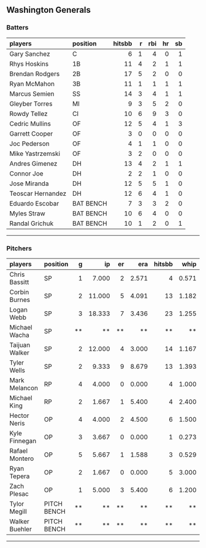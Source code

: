 ## Washington Generals

### Batters

 
|players           |position  | hitsbb|  r| rbi| hr| sb| 
|:-----------------|:---------|------:|--:|---:|--:|--:| 
|Gary Sanchez      |C         |      6|  1|   4|  0|  1| 
|Rhys Hoskins      |1B        |     11|  4|   2|  1|  1| 
|Brendan Rodgers   |2B        |     17|  5|   2|  0|  0| 
|Ryan McMahon      |3B        |     11|  1|   1|  1|  1| 
|Marcus Semien     |SS        |     14|  3|   4|  1|  1| 
|Gleyber Torres    |MI        |      9|  3|   5|  2|  0| 
|Rowdy Tellez      |CI        |     10|  6|   9|  3|  0| 
|Cedric Mullins    |OF        |     12|  5|   4|  1|  3| 
|Garrett Cooper    |OF        |      3|  0|   0|  0|  0| 
|Joc Pederson      |OF        |      4|  1|   1|  0|  0| 
|Mike Yastrzemski  |OF        |      3|  2|   0|  0|  0| 
|Andres Gimenez    |DH        |     13|  4|   2|  1|  1| 
|Connor Joe        |DH        |      2|  2|   1|  0|  0| 
|Jose Miranda      |DH        |     12|  5|   5|  1|  0| 
|Teoscar Hernandez |DH        |     12|  6|   4|  1|  0| 
|Eduardo Escobar   |BAT BENCH |      7|  3|   3|  2|  0| 
|Myles Straw       |BAT BENCH |     10|  6|   4|  0|  0| 
|Randal Grichuk    |BAT BENCH |     10|  1|   2|  0|  1| 


* * *

### Pitchers

 
|players        |position    |  g|     ip| er|   era| hitsbb|  whip| so|  w| sv| 
|:--------------|:-----------|--:|------:|--:|-----:|------:|-----:|--:|--:|--:| 
|Chris Bassitt  |SP          |  1|  7.000|  2| 2.571|      4| 0.571| 11|  0|  0| 
|Corbin Burnes  |SP          |  2| 11.000|  5| 4.091|     13| 1.182| 16|  1|  0| 
|Logan Webb     |SP          |  3| 18.333|  7| 3.436|     23| 1.255| 12|  1|  0| 
|Michael Wacha  |SP          | **|     **| **|    **|     **|    **| **| **| **| 
|Taijuan Walker |SP          |  2| 12.000|  4| 3.000|     14| 1.167|  8|  1|  0| 
|Tyler Wells    |SP          |  2|  9.333|  9| 8.679|     13| 1.393|  9|  0|  0| 
|Mark Melancon  |RP          |  4|  4.000|  0| 0.000|      4| 1.000|  5|  0|  2| 
|Michael King   |RP          |  2|  1.667|  1| 5.400|      4| 2.400|  2|  0|  0| 
|Hector Neris   |OP          |  4|  4.000|  2| 4.500|      6| 1.500|  4|  1|  1| 
|Kyle Finnegan  |OP          |  3|  3.667|  0| 0.000|      1| 0.273|  2|  0|  2| 
|Rafael Montero |OP          |  5|  5.667|  1| 1.588|      3| 0.529|  2|  1|  1| 
|Ryan Tepera    |OP          |  2|  1.667|  0| 0.000|      5| 3.000|  1|  0|  0| 
|Zach Plesac    |OP          |  1|  5.000|  3| 5.400|      6| 1.200|  4|  0|  0| 
|Tylor Megill   |PITCH BENCH | **|     **| **|    **|     **|    **| **| **| **| 
|Walker Buehler |PITCH BENCH | **|     **| **|    **|     **|    **| **| **| **| 


* * *


